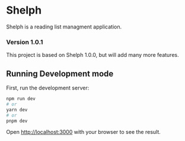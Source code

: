 # Shelph

Shelph is a reading list managment application.

### Version 1.0.1

This project is based on Shelph 1.0.0, but will add many more features. 


## Running Development mode

First, run the development server:

```bash
npm run dev
# or
yarn dev
# or
pnpm dev
```

Open [http://localhost:3000](http://localhost:3000) with your browser to see the result.

